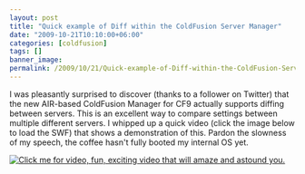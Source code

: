 ```yaml
---
layout: post
title: "Quick example of Diff within the ColdFusion Server Manager"
date: "2009-10-21T10:10:00+06:00"
categories: [coldfusion]
tags: []
banner_image: 
permalink: /2009/10/21/Quick-example-of-Diff-within-the-ColdFusion-Server-Manager
---
```


I was pleasantly surprised to discover (thanks to a follower on Twitter) that the new AIR-based ColdFusion Manager for CF9 actually supports diffing between servers. This is an excellent way to compare settings between multiple different servers. I whipped up a quick video (click the image below to load the SWF) that shows a demonstration of this. Pardon the slowness of my speech, the coffee hasn't fully booted my internal OS yet.


<a href="http://www.raymondcamden.com/images/diff.swf"><img src="https://static.raymondcamden.com/images/cfjedi/diffshot.png" title="Click me for video, fun, exciting video that will amaze and astound you." border="0" /></a>
